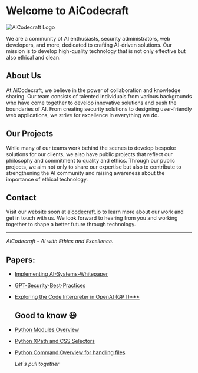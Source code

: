 # Welcome to AiCodecraft

![AiCodecraft Logo](link_to_logo.png)

We are a community of AI enthusiasts, security administrators, web developers, and more, dedicated to crafting AI-driven solutions. Our mission is to develop high-quality technology that is not only effective but also ethical and clean.

## About Us

At AiCodecraft, we believe in the power of collaboration and knowledge sharing. Our team consists of talented individuals from various backgrounds who have come together to develop innovative solutions and push the boundaries of AI. From creating security solutions to designing user-friendly web applications, we strive for excellence in everything we do.

## Our Projects

While many of our teams work behind the scenes to develop bespoke solutions for our clients, we also have public projects that reflect our philosophy and commitment to quality and ethics. Through our public projects, we aim not only to share our expertise but also to contribute to strengthening the AI community and raising awareness about the importance of ethical technology.

## Contact

Visit our website soon at [aicodecraft.io](https://aicodecraft.io) to learn more about our work and get in touch with us. We look forward to hearing from you and working together to shape a better future through technology.

--- 

*AiCodecraft - AI with Ethics and Excellence.*

## Papers:

- [Implementing AI-Systems-Whitepaper ](https://github.com/VolkanSah//Implementing-AI-Systems-Whitepaper/)
- [GPT-Security-Best-Practices](https://github.com/VolkanSah/GPT-Security-Best-Practices)
- [Exploring the Code Interpreter in OpenAI (GPT)***](https://github.com/VolkanSah//The-Code-Interpreter-in-OpenAI-GPT/)

  ## Good to know 😃
  
- [Python Modules Overview](https://github.com/VolkanSah/Python-Modules-Overview)
- [Python XPath and CSS Selectors](https://github.com/VolkanSah/Python-XPath-Tutorial)
- [Python Command Overview for handling files](https://github.com/VolkanSah/Python-Command-Overview-for-handling-files)

  *Let`s pull together*

